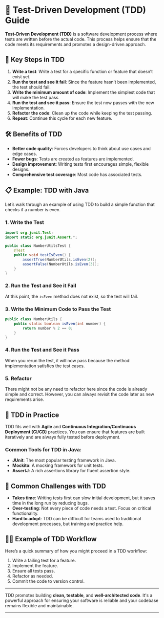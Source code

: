 
# 🧪 Test-Driven Development (TDD) Guide

**Test-Driven Development (TDD)** is a software development process where tests are written before the actual code. This process helps ensure that the code meets its requirements and promotes a design-driven approach.

## 🎯 Key Steps in TDD

1. **Write a test**: Write a test for a specific function or feature that doesn’t exist yet.
2. **Run the test and see it fail**: Since the feature hasn’t been implemented, the test should fail.
3. **Write the minimum amount of code**: Implement the simplest code that will make the test pass.
4. **Run the test and see it pass**: Ensure the test now passes with the new implementation.
5. **Refactor the code**: Clean up the code while keeping the test passing.
6. **Repeat**: Continue this cycle for each new feature.

## 🛠️ Benefits of TDD

- **Better code quality**: Forces developers to think about use cases and edge cases.
- **Fewer bugs**: Tests are created as features are implemented.
- **Design improvement**: Writing tests first encourages simple, flexible designs.
- **Comprehensive test coverage**: Most code has associated tests.

## 📋 Example: TDD with Java

Let’s walk through an example of using TDD to build a simple function that checks if a number is even.

### 1. Write the Test

```java
import org.junit.Test;
import static org.junit.Assert.*;

public class NumberUtilsTest {
    @Test
    public void testIsEven() {
        assertTrue(NumberUtils.isEven(2));
        assertFalse(NumberUtils.isEven(3));
    }
}
```

### 2. Run the Test and See it Fail

At this point, the `isEven` method does not exist, so the test will fail.

### 3. Write the Minimum Code to Pass the Test

```java
public class NumberUtils {
    public static boolean isEven(int number) {
        return number % 2 == 0;
    }
}
```

### 4. Run the Test and See it Pass

When you rerun the test, it will now pass because the method implementation satisfies the test cases.

### 5. Refactor

There might not be any need to refactor here since the code is already simple and correct. However, you can always revisit the code later as new requirements arise.

## 🚀 TDD in Practice

TDD fits well with **Agile** and **Continuous Integration/Continuous Deployment (CI/CD)** practices. You can ensure that features are built iteratively and are always fully tested before deployment.

### Common Tools for TDD in Java:

- **JUnit**: The most popular testing framework in Java.
- **Mockito**: A mocking framework for unit tests.
- **AssertJ**: A rich assertions library for fluent assertion style.

## 🤔 Common Challenges with TDD

- **Takes time**: Writing tests first can slow initial development, but it saves time in the long run by reducing bugs.
- **Over-testing**: Not every piece of code needs a test. Focus on critical functionality.
- **Hard to adopt**: TDD can be difficult for teams used to traditional development processes, but training and practice help.

## 👨‍💻 Example of TDD Workflow

Here’s a quick summary of how you might proceed in a TDD workflow:

1. Write a failing test for a feature.
2. Implement the feature.
3. Ensure all tests pass.
4. Refactor as needed.
5. Commit the code to version control.

---

TDD promotes building **clean, testable**, and **well-architected code**. It's a powerful approach for ensuring your software is reliable and your codebase remains flexible and maintainable.

---
